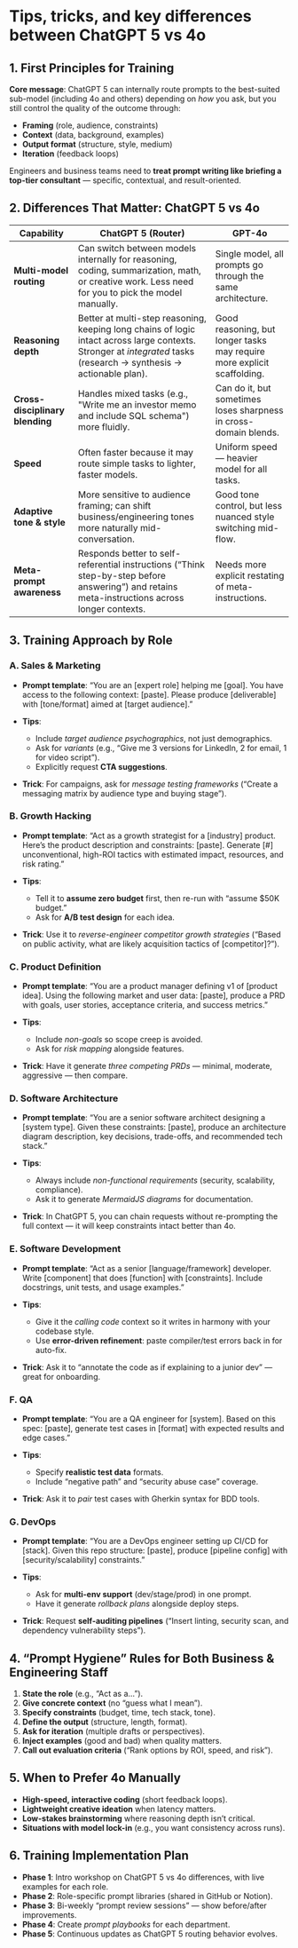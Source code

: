 # Tips, tricks, and key differences between ChatGPT 5 vs 4o

## 1. First Principles for Training

**Core message**: ChatGPT 5 can internally route prompts to the best-suited sub-model (including 4o and others) depending on *how* you ask, but you still control the quality of the outcome through:

* **Framing** (role, audience, constraints)
* **Context** (data, background, examples)
* **Output format** (structure, style, medium)
* **Iteration** (feedback loops)

Engineers and business teams need to **treat prompt writing like briefing a top-tier consultant** — specific, contextual, and result-oriented.

## 2. Differences That Matter: ChatGPT 5 vs 4o

| Capability                      | ChatGPT 5 (Router)                                                                                                                                                  | GPT-4o                                                                  |
| ------------------------------- | ------------------------------------------------------------------------------------------------------------------------------------------------------------------- | ----------------------------------------------------------------------- |
| **Multi-model routing**         | Can switch between models internally for reasoning, coding, summarization, math, or creative work. Less need for you to pick the model manually.                    | Single model, all prompts go through the same architecture.             |
| **Reasoning depth**             | Better at multi-step reasoning, keeping long chains of logic intact across large contexts. Stronger at *integrated* tasks (research → synthesis → actionable plan). | Good reasoning, but longer tasks may require more explicit scaffolding. |
| **Cross-disciplinary blending** | Handles mixed tasks (e.g., "Write me an investor memo and include SQL schema") more fluidly.                                                                        | Can do it, but sometimes loses sharpness in cross-domain blends.        |
| **Speed**                       | Often faster because it may route simple tasks to lighter, faster models.                                                                                           | Uniform speed — heavier model for all tasks.                            |
| **Adaptive tone & style**       | More sensitive to audience framing; can shift business/engineering tones more naturally mid-conversation.                                                           | Good tone control, but less nuanced style switching mid-flow.           |
| **Meta-prompt awareness**       | Responds better to self-referential instructions (“Think step-by-step before answering”) and retains meta-instructions across longer contexts.                      | Needs more explicit restating of meta-instructions.                     |

## 3. Training Approach by Role

### A. Sales & Marketing

* **Prompt template**: “You are an \[expert role] helping me \[goal]. You have access to the following context: \[paste]. Please produce \[deliverable] with \[tone/format] aimed at \[target audience].”
* **Tips**:

  * Include *target audience psychographics*, not just demographics.
  * Ask for *variants* (e.g., “Give me 3 versions for LinkedIn, 2 for email, 1 for video script”).
  * Explicitly request **CTA suggestions**.
* **Trick**: For campaigns, ask for *message testing frameworks* (“Create a messaging matrix by audience type and buying stage”).

### B. Growth Hacking

* **Prompt template**: “Act as a growth strategist for a \[industry] product. Here’s the product description and constraints: \[paste]. Generate \[#] unconventional, high-ROI tactics with estimated impact, resources, and risk rating.”
* **Tips**:

  * Tell it to **assume zero budget** first, then re-run with “assume \$50K budget.”
  * Ask for **A/B test design** for each idea.
* **Trick**: Use it to *reverse-engineer competitor growth strategies* (“Based on public activity, what are likely acquisition tactics of \[competitor]?”).

### C. Product Definition

* **Prompt template**: “You are a product manager defining v1 of \[product idea]. Using the following market and user data: \[paste], produce a PRD with goals, user stories, acceptance criteria, and success metrics.”
* **Tips**:

  * Include *non-goals* so scope creep is avoided.
  * Ask for *risk mapping* alongside features.
* **Trick**: Have it generate *three competing PRDs* — minimal, moderate, aggressive — then compare.

### D. Software Architecture

* **Prompt template**: “You are a senior software architect designing a \[system type]. Given these constraints: \[paste], produce an architecture diagram description, key decisions, trade-offs, and recommended tech stack.”
* **Tips**:

  * Always include *non-functional requirements* (security, scalability, compliance).
  * Ask it to generate *MermaidJS diagrams* for documentation.
* **Trick**: In ChatGPT 5, you can chain requests without re-prompting the full context — it will keep constraints intact better than 4o.

### E. Software Development

* **Prompt template**: “Act as a senior \[language/framework] developer. Write \[component] that does \[function] with \[constraints]. Include docstrings, unit tests, and usage examples.”
* **Tips**:

  * Give it the *calling code* context so it writes in harmony with your codebase style.
  * Use **error-driven refinement**: paste compiler/test errors back in for auto-fix.
* **Trick**: Ask it to “annotate the code as if explaining to a junior dev” — great for onboarding.

### F. QA

* **Prompt template**: “You are a QA engineer for \[system]. Based on this spec: \[paste], generate test cases in \[format] with expected results and edge cases.”
* **Tips**:

  * Specify **realistic test data** formats.
  * Include “negative path” and “security abuse case” coverage.
* **Trick**: Ask it to *pair* test cases with Gherkin syntax for BDD tools.

### G. DevOps

* **Prompt template**: “You are a DevOps engineer setting up CI/CD for \[stack]. Given this repo structure: \[paste], produce \[pipeline config] with \[security/scalability] constraints.”
* **Tips**:

  * Ask for **multi-env support** (dev/stage/prod) in one prompt.
  * Have it generate *rollback plans* alongside deploy steps.
* **Trick**: Request **self-auditing pipelines** (“Insert linting, security scan, and dependency vulnerability steps”).

## 4. “Prompt Hygiene” Rules for Both Business & Engineering Staff

1. **State the role** (e.g., “Act as a…”).
2. **Give concrete context** (no “guess what I mean”).
3. **Specify constraints** (budget, time, tech stack, tone).
4. **Define the output** (structure, length, format).
5. **Ask for iteration** (multiple drafts or perspectives).
6. **Inject examples** (good and bad) when quality matters.
7. **Call out evaluation criteria** (“Rank options by ROI, speed, and risk”).

## 5. When to Prefer 4o Manually

* **High-speed, interactive coding** (short feedback loops).
* **Lightweight creative ideation** when latency matters.
* **Low-stakes brainstorming** where reasoning depth isn’t critical.
* **Situations with model lock-in** (e.g., you want consistency across runs).

## 6. Training Implementation Plan

* **Phase 1**: Intro workshop on ChatGPT 5 vs 4o differences, with live examples for each role.
* **Phase 2**: Role-specific prompt libraries (shared in GitHub or Notion).
* **Phase 3**: Bi-weekly “prompt review sessions” — show before/after improvements.
* **Phase 4**: Create *prompt playbooks* for each department.
* **Phase 5**: Continuous updates as ChatGPT 5 routing behavior evolves.
